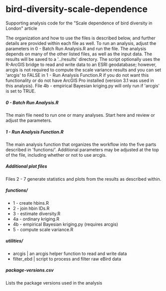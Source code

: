 # bird-diversity-scale-dependence
Supporting analysis code for the "Scale dependence of bird diversity in London" article

The organization and how to use the files is described below, and further details are provided within each file as well. To run an analysis, adjust the parameters in 0 - Batch Run Analysis.R and run the file. The analysis depends on many of the other listed files, as well as the input data. The results will be saved to a '../results' directory. The script optionally uses the R-ArcGIS bridge to read and write data to an ESRI geodatabase; however, arcgis is not required to compute the scale variance results and you can set 'arcgis' to FALSE in 1 - Run Analysis Function.R if you do not want this functionality or do not have ArcGIS Pro installed (version 3.1 was used in this analysis). File 4b - empirical Bayesian kriging.py will only run if 'arcgis' is set to TRUE.

##### 0 - Batch Run Analysis.R

The main file need to run one or many analyses. Start here and review or adjust the parameters.

##### 1 - Run Analysis Function.R

The main analysis function that organizes the workflow into the five parts described in 'functions/'. Additional parameters may be adjusted at the top of the file, including whether or not to use arcgis.

##### Additional plot files

Files 2 - 7 generate statistics and plots from the results as described within.

##### functions/

* 1 - create hbins.R
* 2 - join hbin IDs.R
* 3 - estimate diversity.R
* 4a - ordinary kriging.R
* 4b - empirical Bayesian kriging.py (requires arcgis)
* 5 - compute scale variance.R

##### utilities/

* arcgis | an arcgis helper function to read and write data
* filter_ebd | script to process and filter raw eBird data

##### package-versions.csv

Lists the package versions used in the analysis
